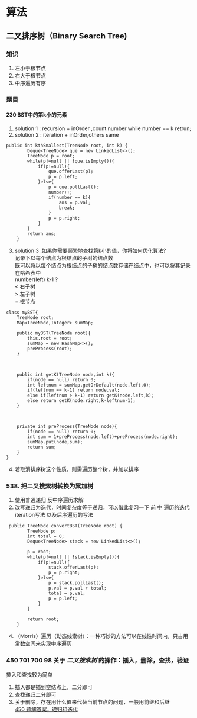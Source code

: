 # 算法
## 二叉排序树（Binary Search Tree)
### 知识
1. 左小于根节点
2. 右大于根节点
3. 中序遍历有序  
### 题目
#### 230 BST中的第k小的元素 
1. solution 1 : recursion + inOrder ,count number while number == k retrun;
2. solution 2 :  iteration + inOrder,others same  
```
public int kthSmallest(TreeNode root, int k) {
        Deque<TreeNode> que = new LinkedList<>();
        TreeNode p = root;
        while(p!=null || !que.isEmpty()){
            if(p!=null){
                que.offerLast(p);
                p = p.left;
            }else{
                p = que.pollLast();
                number++;
                if(number == k){
                    ans = p.val;
                    break;
                }
                p = p.right;
            }
        }
        return ans;
    }
```
3. solution 3 :如果你需要频繁地查找第k小的值，你将如何优化算法?  
记录下以每个结点为根结点的子树的结点数  
既可以将以每个结点为根结点的子树的结点数存储在结点中，也可以将其记录在哈希表中  
number(left)  k-1 ?  
< 右子树  
\> 左子树  
= 根节点
```
class myBST{
    TreeNode root;
    Map<TreeNode,Integer> sumMap;

    public myBST(TreeNode root){
        this.root = root;
        sumMap = new HashMap<>();
        preProcess(root);
    }
   
   
   
    public int getK(TreeNode node,int k){
        if(node == null) return 0;
        int leftnum = sumMap.getOrDefault(node.left,0);
        if(leftnum == k-1) return node.val;
        else if(leftnum > k-1) return getK(node.left,k);
        else return getK(node.right,k-leftnum-1);
    }
   
   
   
    private int preProcess(TreeNode node){
        if(node == null) return 0;
        int sum = 1+preProcess(node.left)+preProcess(node.right);
        sumMap.put(node,sum);
        return sum;
    }
}
```
4. 若取消排序树这个性质，则需遍历整个树，并加以排序
### 538. 把二叉搜索树转换为累加树
1. 使用普通递归 反中序遍历求解  
2. 改写递归为迭代，时间复杂度等于递归，可以借此复习一下 前 中 遍历的迭代iteration写法 以及后序遍历的写法
```
 public TreeNode convertBST(TreeNode root) {
        TreeNode p;
        int total = 0;
        Deque<TreeNode> stack = new LinkedList<>();

        p = root;
        while(p!=null || !stack.isEmpty()){
            if(p!=null){
                stack.offerLast(p);
                p = p.right;
            }else{
                p = stack.pollLast();
                p.val = p.val + total;
                total = p.val;
                p = p.left;
            }
        }

        return root;
    }
```
4. （Morris）遍历（动态线索树）：一种巧妙的方法可以在线性时间内，只占用常数空间来实现中序遍历  
### 450 701 700 98 关于 *二叉搜索树* 的操作：插入，删除，查找，验证
插入和查找较为简单
1. 插入都是插到空结点上，二分即可
2. 查找递归二分即可
3. 关于删除，存在用什么值来代替当前节点的问题，一般用前继和后继  
[450 题解答案，递归和迭代](https://leetcode.com/problems/delete-node-in-a-bst/discuss/1591176/Simple-Solution-w-Images-and-Detailed-Explanation-or-Iterative-and-Recursive-Approach)  
